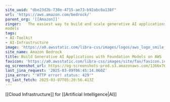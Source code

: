 ```yaml
---
site_uuid: "dbe23d2b-730e-4715-ae73-b92abc0a138f"
url: 'https://aws.amazon.com/bedrock/'
parent_org: '[[Amazon]]'
zinger:   The easiest way to build and scale generative AI applications with foundation
models
tags:
- AI-Toolkit
- AI-Infrastructure
image: 'https://a0.awsstatic.com/libra-css/images/logos/aws_logo_smile_1200x630.png'
site_name: Amazon Bedrock
title: Build Generative AI Applications with Foundation Models on AWS
favicon: 'https://a0.awsstatic.com/libra-css/images/site/fav/favicon.ico'
og_screenshot_url: https://og-screenshots-prod.s3.amazonaws.com/1366x768/80/false/1be135e96b98cec1a8f05fc1a93211f36238018444b9fe99ceb19c24f4d10ae1.jpeg
last_jina_request: '2025-03-09T06:45:14.060Z'
jina_error: "'HTTP error! status: 429'"
og_last_fetch: 2025-03-07T05:20:56.413Z
---
```

[[Cloud Infrastructure]] for [[Artificial Intelligence|AI]]
